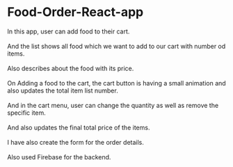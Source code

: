 # Food-Order-React-app
In this app, user can add food to their cart. <br/><br/>
And the list shows all food which we want to add to our cart with number od items.<br/><br/>
Also describes about the food with its price.<br/><br/>
On Adding a food to the cart, the cart button is having a small animation and also updates the total item list number.<br/><br/>
And in the cart menu, user can change the quantity as well as remove the specific item.<br/><br/>
And also updates the final total price of the items.<br/><br/>
I have also create the form for the order details.<br/><br/>
Also used Firebase for the backend.<br/><br/>
